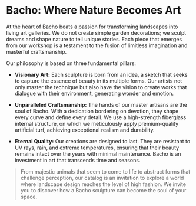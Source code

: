 # Bacho: Where Nature Becomes Art

At the heart of Bacho beats a passion for transforming landscapes into living art galleries. We do not create simple garden decorations; we sculpt dreams and shape nature to tell unique stories. Each piece that emerges from our workshop is a testament to the fusion of limitless imagination and masterful craftsmanship.

Our philosophy is based on three fundamental pillars:

*   **Visionary Art:** Each sculpture is born from an idea, a sketch that seeks to capture the essence of beauty in its multiple forms. Our artists not only master the technique but also have the vision to create works that dialogue with their environment, generating wonder and emotion.

*   **Unparalleled Craftsmanship:** The hands of our master artisans are the soul of Bacho. With a dedication bordering on devotion, they shape every curve and define every detail. We use a high-strength fiberglass internal structure, on which we meticulously apply premium-quality artificial turf, achieving exceptional realism and durability.

*   **Eternal Quality:** Our creations are designed to last. They are resistant to UV rays, rain, and extreme temperatures, ensuring that their beauty remains intact over the years with minimal maintenance. Bacho is an investment in art that transcends time and seasons.

> From majestic animals that seem to come to life to abstract forms that challenge perception, our catalog is an invitation to explore a world where landscape design reaches the level of high fashion. We invite you to discover how a Bacho sculpture can become the soul of your space.
